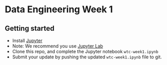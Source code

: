 # Data Engineering Week 1

## Getting started

* Install [Jupyter](https://jupyter-notebook.readthedocs.io/en/latest/#)
* Note: We recommend you use [Jupyter Lab](https://github.com/jupyterlab/jupyterlab)
* Clone this repo, and complete the Jupyter notebook `wtc-week1.ipynb`
* Submit your update by pushing the updated `wtc-week1.ipynb` file to git.

